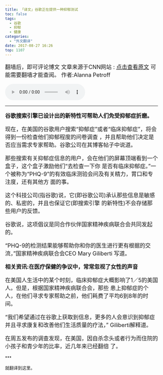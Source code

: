 ```yaml
---
title: 「译文」谷歌正在提供一种抑郁测试
toc: false
tags:
  - 谷歌
  - 抑郁
  - 健康
categories:
  - "外文翻译"
date: 2017-08-27 16:26
top: 1107
---
```


<font size=4>

翻墙后，即可评论博文
文章来源于CNN网站 :  [点击查看原文](http://money.cnn.com/2017/08/24/technology/google-depression-questionnaire/index.html) 可能需要翻墙才能查阅。
作者:Alanna Petroff

</font>
<!--more-->
<audio controls="controls" name="media" style="width:264px"  autoplay loop=true> <source src="/musics/wish.mp3"></audio>
<font size=4>

***

<b>谷歌搜索引擎已设计出的新特性可帮助人们免受抑郁症折磨。</b>

现在，在美国的谷歌用户搜索“抑郁症”或者“临床抑郁症”，将会得到一份检查他们抑郁程度的问卷调查
，并且帮助他们决定是否应当需求专家帮助。谷歌公司在其博客帖子中说道。

那些搜索有关抑郁症信息的用户，会在他们的屏幕顶端看到一个盒子，这个盒子激励他们“去检查一下你
是否有临床抑郁症。”一个被称为“PHQ-9”的有效临床测验会问及有关精力，胃口和专注度，还有其他方
面的事。

这个科技公司(指谷歌)说，它(即谷歌公司)承认那些信息是敏感的、私密的，并且也保证它(即搜索引擎
的新特性)不会存储那些用户的反馈。

谷歌说，这项倡议是同合作伙伴国家精神疾病联合会共同发起的。

“PHQ-9的检测结果能够帮助你和你的医生进行更有根据的交流，”国家精神疾病联合会CEO Mary Giliberti
写道。

<b>相关资讯:在医疗保健的争议中，常常忽视了女性的声音</b>

在美国人生活中的某个时刻，临床抑郁症大概影响了1／5的美国人。但是，根据国家精神疾病联合会，那些
患上抑郁症的个人，在他们寻求专家帮助之前，他们耗费了平均6到8年的时间。

“我们希望通过在谷歌上获取到信息，更多的人会意识到抑郁症并且寻求康复和改善他们生活质量的疗法，”
Giliberti解释道。

在周五发布的调查发现，在美国，因自杀念头或者行为而住院的小孩子和青少年的比率，近几年来已经翻倍
了。


</font>
***

就翻译到这里。
